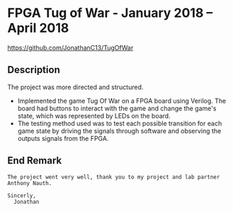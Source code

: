 # FPGA Tug of War - January 2018 – April 2018
https://github.com/JonathanC13/TugOfWar

## Description

The project was more directed and structured.

-	Implemented the game Tug Of War on a FPGA board using Verilog. The board had buttons to interact with the game and change the game's state, which was represented by LEDs on the board.
-	The testing method used was to test each possible transition for each game state by driving the signals through software and observing the outputs signals from the FPGA. 

## End Remark

    The project went very well, thank you to my project and lab partner Anthony Nauth.
  
    Sincerly,
      Jonathan
